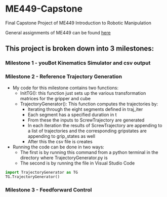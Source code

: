 # ME449-Capstone
Final Capstone Project of ME449 Introduction to Robotic Manipulation

General assignments of ME449 can be found [here](https://github.com/S-odland/ME449-RoboticManipulation)

## This project is broken down into 3 milestones:
### Milestone 1 - youBot Kinematics Simulator and csv output
### Milestone 2 - Reference Trajectory Generation
* My code for this milestone contains two functions:
  * InitTG(): this function just sets up the various transformation matrices for the gripper and cube
  * TrajectoryGenerator(): This function computes the trajectories by:
    * Iterating through the eight segments defined in traj_iter
    * Each segment has a specified duration in t
    * From these the inputs to ScrewTrajectory are generated
    * In each iteration the results of ScrewTrajectory are appending to a list of trajectories and the corresponding gripstates are appending to grip_states as well
    * After this the csv file is creates
* Running the code can be done in two ways:
  * The first is by running this command from a python terminal in the directory where TrajectoryGenerator.py is
  * The second is by running the file in Visual Studio Code
```python
import TrajectoryGenerator as TG
TG.TrajectoryGenerator()
```

### Milestone 3 - Feedforward Control
